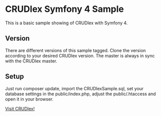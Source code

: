 CRUDlex Symfony 4 Sample
========================

This is a basic sample showing of CRUDlex with Symfony 4.

## Version

There are different versions of this sample tagged. Clone the version according to
your desired CRUDlex version. The master is always in sync with the CRUDlex master.

## Setup

Just run composer update, import the CRUDlexSample.sql, set your database
settings in the public/index.php, adjust the public/.htaccess and open it in your
browser.

[Visit CRUDlex!](https://github.com/philiplb/CRUDlex)
